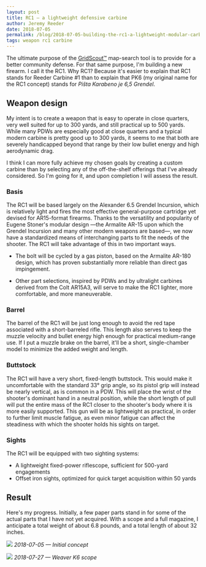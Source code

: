 ```yaml
---
layout: post
title: RC1 — a lightweight defensive carbine
author: Jeremy Reeder
date: 2018-07-05
permalink: /blog/2018-07-05-building-the-rc1-a-lightweight-modular-carbine
tags: weapon rc1 carbine
---
```


The ultimate purpose of the [GridScout™][gridscout] map-search tool is to
provide for a better community defense. For that same purpose, I'm building a
new firearm. I call it the RC1. Why RC1? Because it's easier to explain that
RC1 stands for Reeder Carbine #1 than to explain that PK6 (my original name for
the RC1 concept) stands for _Piŝta Karabeno je 6,5 Grendel_.

## Weapon design
My intent is to create a weapon that is easy to operate in close quarters, very
well suited for up to 300 yards, and still practical up to 500 yards. While
many PDWs are especially good at close quarters and a typical modern carbine is
pretty good up to 300 yards, it seems to me that both are severely handicapped
beyond that range by their low bullet energy and high aerodynamic drag.

I think I can more fully achieve my chosen goals by creating a custom carbine
than by selecting any of the off-the-shelf offerings that I've already
considered. So I'm going for it, and upon completion I will assess the result.

### Basis
The RC1 will be based largely on the Alexander 6.5 Grendel Incursion, which is
relatively light and fires the most effective general-purpose cartridge yet
devised for AR15-format firearms. Thanks to the versatility and popularity of
Eugene Stoner's modular design —the Armalite AR-15 upon which the Grendel
Incursion and many other modern weapons are based—, we now have a standardized
means of interchanging parts to fit the needs of the shooter. The RC1 will take
advantage of this in two important ways.

- The bolt will be cycled by a gas piston, based on the Armalite AR-180 design,
  which has proven substantially more reliable than direct gas impingement.

- Other part selections, inspired by PDWs and by ultralight carbines derived
  from the Colt AR15A3, will serve to make the RC1 lighter, more comfortable,
  and more maneuverable.

### Barrel
The barrel of the RC1 will be just long enough to avoid the red tape associated
with a short-barreled rifle. This length also serves to keep the muzzle
velocity and bullet energy high enough for practical medium-range use. If I put
a muzzle brake on the barrel, it'll be a short, single-chamber model to
minimize the added weight and length.

### Buttstock
The RC1 will have a very short, fixed-length buttstock. This would make it
uncomfortable with the standard 33° grip angle, so its pistol grip will instead
be nearly vertical, as is common in a PDW. This will place the wrist of the
shooter's dominant hand in a neutral position, while the short length of pull
will put the entire mass of the RC1 closer to the shooter's body where it is
more easily supported. This gun will be as lightweight as practical, in order
to further limit muscle fatigue, as even minor fatigue can affect the
steadiness with which the shooter holds his sights on target.

### Sights
The RC1 will be equipped with two sighting systems:
- A lightweight fixed-power riflescope, sufficient for 500-yard engagements
- Offset iron sights, optimized for quick target acquisition within 50 yards

## Result
Here's my progress. Initially, a few paper parts stand in for some of the
actual parts that I have not yet acquired. With a scope and a full magazine, I
anticipate a total weight of about 6.8 pounds, and a total length of about 32
inches.

![][2018-07-05]
*2018-07-05 — Initial concept*

![][2018-07-27]
*2018-07-27 — Weaver K6 scope*


[gridscout]:  /
[2018-07-05]: ../images/rc1-concept-2018-07-05.jpg
[2018-07-27]: ../images/rc1-concept-2018-07-27.jpg
